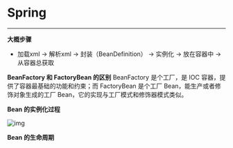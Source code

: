 # Spring

---

**大概步骤**

+ 加载xml -> 解析xml -> 封装（BeanDefinition） -> 实例化 -> 放在容器中 ->  从容器总获取

**BeanFactory 和 FactoryBean 的区别**
BeanFactory 是个工厂，是 IOC 容器，提供了容器最基础的功能和约束；而 FactoryBean 是个工厂 Bean，能生产或者修饰对象生成的工厂 Bean，它的实现与工厂模式和修饰器模式类似。

**Bean 的实例化过程**

![img](https://img-blog.csdnimg.cn/20210510144229675.png)

**Bean 的生命周期**

